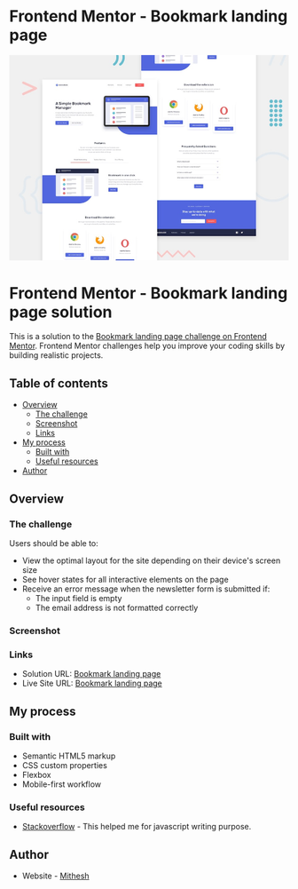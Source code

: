 # Frontend Mentor - Bookmark landing page

![Design preview for the Bookmark landing page coding challenge](./design/desktop-preview.jpg)

# Frontend Mentor - Bookmark landing page solution

This is a solution to the [Bookmark landing page challenge on Frontend Mentor](https://www.frontendmentor.io/challenges/bookmark-landing-page-5d0b588a9edda32581d29158). Frontend Mentor challenges help you improve your coding skills by building realistic projects. 


## Table of contents

- [Overview](#overview)
  - [The challenge](#the-challenge)
  - [Screenshot](#screenshot)
  - [Links](#links)
- [My process](#my-process)
  - [Built with](#built-with)
  - [Useful resources](#useful-resources)
- [Author](#author)


## Overview

### The challenge

Users should be able to:

- View the optimal layout for the site depending on their device's screen size
- See hover states for all interactive elements on the page
- Receive an error message when the newsletter form is submitted if:
  - The input field is empty
  - The email address is not formatted correctly

### Screenshot


### Links

- Solution URL: <a href="https://github.com/Mithesh14/bookmark-landing-page-master">Bookmark landing page</a>
- Live Site URL: <a href="https://mithesh14.github.io/bookmark-landing-page-master/">Bookmark landing page</a>

## My process

### Built with

- Semantic HTML5 markup
- CSS custom properties
- Flexbox
- Mobile-first workflow

### Useful resources

- [Stackoverflow](https://stackoverflow.com/) - This helped me for javascript writing purpose.

## Author

- Website - [Mithesh](https://mithesh14.netlify.app/)
